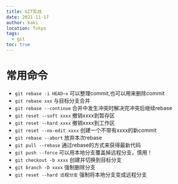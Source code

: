 ```yaml
---
title: GIT实战
date: 2021-11-17
author: kaki
location: Tokyo
tags:
  - git
toc: true
---
```


# 常用命令

- `git rebase -i HEAD~x` 可以整理commit,也可以用来删除commit
- `git rebase xxx` 与目标分支合并
- `git rebase --continue` 合并中发生冲突时解决完冲突后继续rebase
- `git reset --soft xxxx` 撤销xxxx到暂存区
- `git reset --hard xxxx` 撤销xxxx到工作区
- `git reset --no-edit xxxx` 创建一个不带有xxxx的新commit
- `git rebase --abort` 放弃本次rebase
- `git pull --rebase` 通过rebase的方式来获得最新代码
- `git push --force` 可以用本地分支覆盖掉远程分支，慎用！
- `git checkout -b xxxx` 创建并切换到目标分支
- `git branch -D xxxx` 强制删除分支
- `git reset --hard 远程分支` 强制将本地分支变成远程分支
